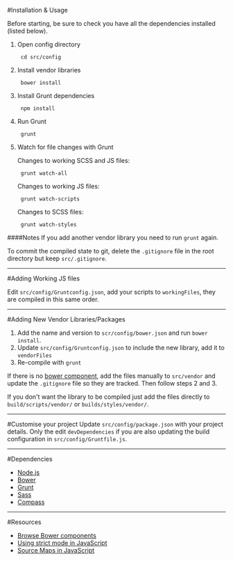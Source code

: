 #Installation & Usage

Before starting, be sure to check you have all the dependencies installed (listed below).

1. Open config directory

		cd src/config

2. Install vendor libraries

		bower install

3. Install Grunt dependencies

		npm install

4. Run Grunt

		grunt

5. Watch for file changes with Grunt

	Changes to working SCSS and JS files: 

		grunt watch-all

	Changes to working JS files:

		grunt watch-scripts

	Changes to SCSS files:

		grunt watch-styles


####Notes
If you add another vendor library you need to run <code>grunt</code> again.

To commit the compiled state to git, delete the `.gitignore` file in the root directory but keep `src/.gitignore`.

*****

#Adding Working JS files

Edit `src/config/Gruntconfig.json`, add your scripts to `workingFiles`, they are compiled in this same order.

*****

#Adding New Vendor Libraries/Packages

1. Add the name and version to `scr/config/bower.json` and run <code>bower install</code>. 
2. Update `src/config/Gruntconfig.json` to include the new library, add it to <code>vendorFiles</code>
3. Re-compile with <code>grunt</code>

If there is no [bower component](http://sindresorhus.com/bower-components/), add the files manually to `src/vendor` and update the `.gitignore` file so they are tracked. Then follow steps 2 and 3.

If you don't want the library to be compiled just add the files directly to `build/scripts/vendor/` or `builds/styles/vendor/`.

*****

#Customise your project
Update `src/config/package.json` with your project details. Only the edit `devDependencies` if you are also updating the build configuration in `src/config/Gruntfile.js`.

*****

#Dependencies

* [Node.js](http://nodejs.org/)
* [Bower](http://bower.io/)
* [Grunt](http://gruntjs.com/)
* [Sass](http://sass-lang.com/)
* [Compass](http://compass-style.org/)

*****

#Resources
* [Browse Bower components](http://sindresorhus.com/bower-components/)
* [Using strict mode in JavaScript](https://developer.mozilla.org/en-US/docs/Web/JavaScript/Reference/Functions_and_function_scope/Strict_mode)
* [Source Maps in JavaScript](http://www.html5rocks.com/en/tutorials/developertools/sourcemaps/)